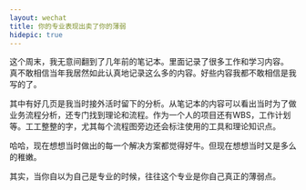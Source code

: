 ```yaml
---
layout: wechat
title: 你的专业表现出卖了你的薄弱
hidepic: true
---
```


这个周末，我无意间翻到了几年前的笔记本。里面记录了很多工作和学习内容。
真不敢相信当年我居然如此认真地记录这么多的内容。好些内容我都不敢相信是我写的了。

其中有好几页是我当时接外活时留下的分析。从笔记本的内容可以看出当时为了做业务流程分析，还专门找到理论和流程。作为一个人的项目还有WBS，工作计划等。工工整整的字，尤其每个流程图旁边还会标注使用的工具和理论知识点。

哈哈，现在想想当时做出的每一个解决方案都觉得好牛。但现在想想当时又是多么的稚嫩。

其实，当你自以为自己是专业的时候，往往这个专业是你自己真正的薄弱点。